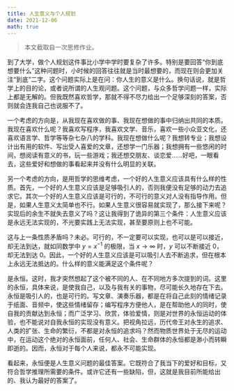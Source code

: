 ```yaml
---
title: 人生意义与个人规划
date: 2021-12-06
math: true
---
```


> 本文截取自一次思修作业。

<!-- :more -->

到了大学，做个人规划这件事比小学中学时要复杂了许多。特别是要回答“你到底想要什么”这种问题时，小时候的回答往往就是当时最想要的，而现在则会更加关注“到底”二字。这个问题实际上是在问：你人生的意义是什么。换句话说，就是哲学上的目的论，或者说所谓的人生观问题。这个问题，与众多哲学问题一样，实际上都是无解的。但我既然喜欢哲学，那就不得不尽力给出一个足够深刻的答案，否则就会连我自己也说服不了。

<!-- more -->

一个考虑的方向是，从我现在喜欢做的事、我现在想做的事中归纳出共同的本质。我现在喜欢什么呢？我喜欢写程序，我喜欢文学、音乐，喜欢一些小众亚文化，还喜欢语言学、哲学等等杂七杂八的学科。我现在想做什么呢？我想转专业；我想设计出有用的软件、写出受人喜爱的文章，还想学一门乐器；我想拥有一些悠闲的时间，想阅读有意义的书，玩一些游戏；我还想交朋友、谈恋爱……好吧，一眼看去，这些爱好和想做的事看起来并没有什么明显的关联。

另一个考虑的方向，是用哲学的思维考虑，一个好的人生意义应该具有什么样的性质。首先，一个好的人生意义应该是足够吸引人的，否则我便没有足够的动力去追求它。其次一个好的人生意义应该是可行的，不可行的意义对人没有指导作用。但是，如果人生意义太简单也不行。如果人生意义很容易就实现了，那么接下来呢？实现后的余生不就失去意义了吗？这让我得到了诡异的第三个条件：人生意义应该是永远无法实现的，不光要实践上无法实现，甚至要原则上也不可能。

这与上一条性质矛盾吗？未必。可行的，不一定要可以实现，也可以是可以接近，却无法到达，就如同数学中 $y = x^{-1}$ 的极限，当 $x \to \infty$ 时，$y$ 可以不断接近 $0$，却无法到达 $0$。因此，一个好的人生意义应该是可以吸引人去不断追求，但在根本上永远无法抵达的。什么样的意义能满足这个条件呢？ 

是永恒。这时，我才突然想起了这个被不同的人、在不同地方多次提到的词。这里的永恒，具体来说，是使我自己，以及与我有关的事物，尽可能长久地存在下去。永恒是吸引人的，也是可行的。写文章、演奏乐器，都是在将自己此刻的情绪记录于纸面、音频中，使这些情绪留存；编写程序方便他人，是在帮助他人的同时，使自我的贡献达到永恒；而广泛学习、欣赏，体验爱情，则是对世界的永恒运动的体验，也不能说对自我永恒的实现没有意义。把视角拉远，历代帝王对永生的追求、人类的扩张、生命的繁衍，不都是对永恒的追求吗？然而物质世界处于无尽的运动中，在运动这个绝对的永恒面前，任何人、社会、生命群体的永恒都是渺小而转瞬即逝的。因而，永恒对于每个人来说，都永不可能实现。

看起来，永恒便是人生意义问题的最佳答案。它既符合了我当下的爱好和目标，又符合哲学推理所需要的条件。或许它还有一些缺陷，但，这就是我目前所能给出的、我认为最好的答案了。
